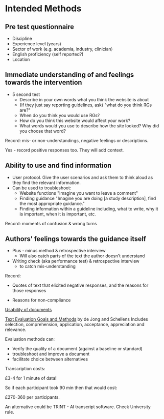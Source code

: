 # Intended Methods

<!-- # ASK: could someone sit in to do data recording? 
Can I avoid recording and coding full interviews? I don't think so.
I could record both interviews. Do I need to manually transcribe them?
How long will transcription take? 
Do I need to code line by line, or can I just code problems? How long will coding take?
-->

## Pre test questionnaire

* Discipline
* Experience level (years)
* Sector of work (e.g. academia, industry, clinician)
* English proficiency (self reported?)
* Location

## Immediate understanding of and feelings towards the intervention

* 5 second test
  * Describe in your own words what you think the website is about
  * (If they just say reporting guidelines, ask) "what do you think RGs are?"
  * When do you think you would use RGs?
  * How do you think this website would affect your work?
  * What words would you use to describe how the site looked? Why did you choose that word?

Record: mis- or non-understandings, negative feelings or descriptions.
<!-- # ASK: Is there value in recording positive responses too? -->
Yes - record positive responses too. They will add context.

## Ability to use and find information

* User protocol. Give the user scenarios and ask them to think aloud as they find the relevant information.
* Can be used to troubleshoot:
  * Website functions "Imagine you want to leave a comment"
  * Finding guidance "Imagine you are doing [a study description], find the most appropriate guidance."
  * Finding information within a guideline including, what to write, why it is important, when it is important, etc.

Record: moments of confusion & wrong turns

## Authors' feelings towards the guidance itself

* Plus - minus method & retrospective interview
  * Will also catch parts of the text the author doesn't understand
* Writing check (aka performance test) & retrospective interview
  * to catch mis-understanding

Record:

* Quotes of text that elicited negative responses, and the reasons for those responses
<!-- # ASK: What would I do with the plus parts? If nothing, is there point in collecting them? -->
* Reasons for non-compliance


[Usability of documents](https://www.uxmatters.com/mt/archives/2020/05/how-to-test-the-usability-of-documents.php)

[Text Evaluation Goals and Methods](https://journals.sagepub.com/doi/epdf/10.1177/1050651997011004003) by de Jong and Schellens
Includes selection, comprehension, application, acceptance, appreciation and relevance.

Evaluation methods can:

* Verify the quality of a document (against a baseline or standard)
* troubleshoot and improve a document
* facilitate choice between alternatives

Transcription costs:

£3-4 for 1 minute of data!

So if each participant took 90 min then that would cost:

£270-360 per participants.

An alternative could be TRINT - AI transcript software. Check University rule.

